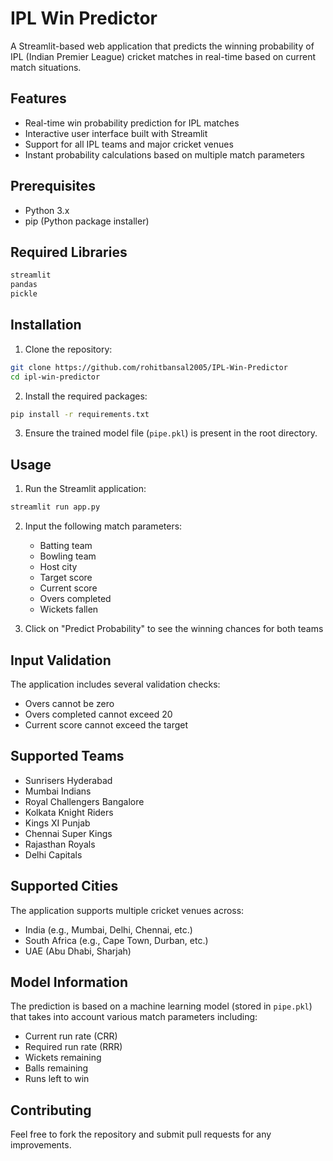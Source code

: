 # IPL Win Predictor

A Streamlit-based web application that predicts the winning probability of IPL (Indian Premier League) cricket matches in real-time based on current match situations.

## Features

- Real-time win probability prediction for IPL matches
- Interactive user interface built with Streamlit
- Support for all IPL teams and major cricket venues
- Instant probability calculations based on multiple match parameters

## Prerequisites

- Python 3.x
- pip (Python package installer)

## Required Libraries

```bash
streamlit
pandas
pickle
```

## Installation

1. Clone the repository:
```bash
git clone https://github.com/rohitbansal2005/IPL-Win-Predictor
cd ipl-win-predictor
```

2. Install the required packages:
```bash
pip install -r requirements.txt
```

3. Ensure the trained model file (`pipe.pkl`) is present in the root directory.

## Usage

1. Run the Streamlit application:
```bash
streamlit run app.py
```

2. Input the following match parameters:
   - Batting team
   - Bowling team
   - Host city
   - Target score
   - Current score
   - Overs completed
   - Wickets fallen

3. Click on "Predict Probability" to see the winning chances for both teams

## Input Validation

The application includes several validation checks:
- Overs cannot be zero
- Overs completed cannot exceed 20
- Current score cannot exceed the target

## Supported Teams

- Sunrisers Hyderabad
- Mumbai Indians
- Royal Challengers Bangalore
- Kolkata Knight Riders
- Kings XI Punjab
- Chennai Super Kings
- Rajasthan Royals
- Delhi Capitals

## Supported Cities

The application supports multiple cricket venues across:
- India (e.g., Mumbai, Delhi, Chennai, etc.)
- South Africa (e.g., Cape Town, Durban, etc.)
- UAE (Abu Dhabi, Sharjah)

## Model Information

The prediction is based on a machine learning model (stored in `pipe.pkl`) that takes into account various match parameters including:
- Current run rate (CRR)
- Required run rate (RRR)
- Wickets remaining
- Balls remaining
- Runs left to win

## Contributing

Feel free to fork the repository and submit pull requests for any improvements.
